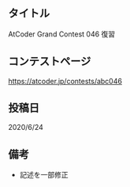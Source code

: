 ## タイトル

AtCoder Grand Contest 046 復習

## コンテストページ

https://atcoder.jp/contests/abc046

## 投稿日

2020/6/24

## 備考

- 記述を一部修正
